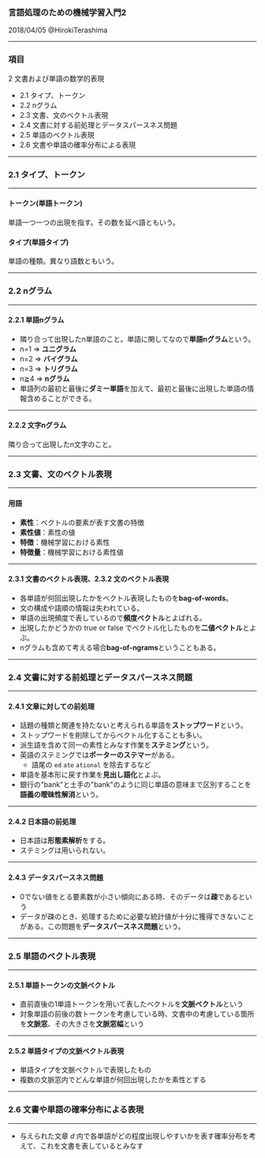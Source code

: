 ### 言語処理のための機械学習入門2

2018/04/05 @HirokiTerashima

---

### 項目

2 文書および単語の数学的表現
- 2.1 タイプ、トークン
- 2.2 nグラム
- 2.3 文書、文のベクトル表現
- 2.4 文書に対する前処理とデータスパースネス問題
- 2.5 単語のベクトル表現
- 2.6 文書や単語の確率分布による表現

---

### 2.1 タイプ、トークン

---

#### トークン(単語トークン)
単語一つ一つの出現を指す。その数を延べ語ともいう。

#### タイプ(単語タイプ)
単語の種類。異なり語数ともいう。

---

### 2.2 nグラム

---

#### 2.2.1 単語nグラム

- 隣り合って出現したn単語のこと。単語に関してなので**単語nグラム**という。
- n=1 => **ユニグラム**
- n=2 => **バイグラム**
- n=3 => **トリグラム**
- n≧4 => **nグラム**
- 単語列の最初と最後に**ダミー単語**を加えて、最初と最後に出現した単語の情報含めることができる。

---

#### 2.2.2 文字nグラム

隣り合って出現したn文字のこと。

---

### 2.3 文書、文のベクトル表現

---

#### 用語

- **素性**：ベクトルの要素が表す文書の特徴
- **素性値**：素性の値
- **特徴**：機械学習における素性
- **特徴量**：機械学習における素性値

---

#### 2.3.1 文書のベクトル表現、2.3.2 文のベクトル表現

- 各単語が何回出現したかをベクトル表現したものを**bag-of-words**。
- 文の構成や語順の情報は失われている。
- 単語の出現頻度で表しているので**頻度ベクトル**とよばれる。
- 出現したかどうかの true or false でベクトル化したものを**二値ベクトル**とよぶ。
- nグラムも含めて考える場合**bag-of-ngrams**ということもある。

---

### 2.4 文書に対する前処理とデータスパースネス問題

---

#### 2.4.1 文章に対しての前処理

- 話題の種類と関連を持たないと考えられる単語を**ストップワード**という。
- ストップワードを削除してからベクトル化することも多い。
- 派生語を含めて同一の素性とみなす作業を**ステミング**という。
- 英語のステミングでは**ポーターのステマー**がある。
  - 語尾の `ed` `ate` `ational` を除去するなど
- 単語を基本形に戻す作業を**見出し語化**とよぶ。
- 銀行の"bank"と土手の"bank"のように同じ単語の意味まで区別することを**語義の曖昧性解消**という。

---

#### 2.4.2 日本語の前処理

- 日本語は**形態素解析**をする。
- ステミングは用いられない。

---

#### 2.4.3 データスパースネス問題

- 0でない値をとる要素数が小さい傾向にある時、そのデータは**疎**であるという
- データが疎のとき、処理するために必要な統計値が十分に獲得できないことがある。この問題を**データスパースネス問題**という。

---

### 2.5 単語のベクトル表現

---

#### 2.5.1 単語トークンの文脈ベクトル

- 直前直後の1単語トークンを用いて表したベクトルを**文脈ベクトル**という
- 対象単語の前後の数トークンを考慮している時、文書中の考慮している箇所を**文脈窓**、その大きさを**文脈窓幅**という

---

#### 2.5.2 単語タイプの文脈ベクトル表現

- 単語タイプを文脈ベクトルで表現したもの
- 複数の文脈窓内でどんな単語が何回出現したかを素性とする

---

### 2.6 文書や単語の確率分布による表現

---

- 与えられた文章 $d$ 内で各単語がどの程度出現しやすいかを表す確率分布を考えて、これを文書を表しているとみなす
